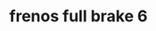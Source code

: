 ---
title: "frenos full brake 6"
url: /puerto-la-cruz/frenos-full-brake-6/
shop: piezas de automóviles
---